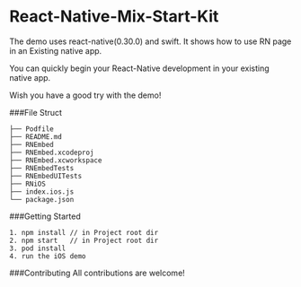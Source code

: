 # React-Native-Mix-Start-Kit

The demo uses react-native(0.30.0) and swift. It shows how to use RN page in an Existing native app.

You can quickly begin your React-Native development in your existing native app.

Wish you have a good try with the demo!

###File Struct
```Swfit
├── Podfile
├── README.md
├── RNEmbed
├── RNEmbed.xcodeproj
├── RNEmbed.xcworkspace
├── RNEmbedTests
├── RNEmbedUITests
├── RNiOS
├── index.ios.js
└── package.json
```

###Getting Started
```Swfit
1. npm install // in Project root dir
2. npm start   // in Project root dir
3. pod install
4. run the iOS demo
```

###Contributing
All contributions are welcome!
